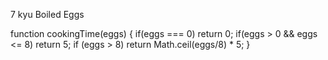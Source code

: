 7 kyu
Boiled Eggs

function cookingTime(eggs) {
  if(eggs === 0) return 0;
  if(eggs > 0 && eggs <= 8) return 5;
  if (eggs > 8) return Math.ceil(eggs/8) * 5;
}
